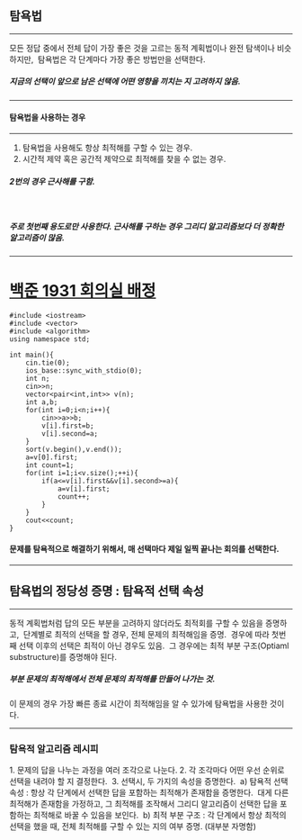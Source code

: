 ## 탐욕법
---
모든 정답 중에서 전체 답이 가장 좋은 것을 고르는 동적 계획법이나 완전 탐색이나 비슷하지만,&nbsp; 
탐욕법은 각 단계마다 가장 좋은 방법만을 선택한다.&nbsp; 
##### 지금의 선택이 앞으로 남은 선택에 어떤 영향을 끼치는 지 고려하지 않음.&nbsp; 
---
#### 탐욕법을 사용하는 경우
---
1. 탐욕법을 사용해도 항상 최적해를 구할 수 있는 경우. &nbsp; 
2. 시간적 제약 혹은 공간적 제약으로 최적해를 찾을 수 없는 경우. &nbsp; 
##### 2번의 경우 근사해를 구함.&nbsp; 
&nbsp; 
##### 주로 첫번째 용도로만 사용한다. 근사해를 구하는 경우 그리디 알고리즘보다 더 정확한 알고리즘이 많음.
---
# [백준 1931 회의실 배정](https://www.acmicpc.net/problem/1931)
```
#include <iostream>
#include <vector>
#include <algorithm>
using namespace std;

int main(){
    cin.tie(0);
    ios_base::sync_with_stdio(0);
    int n;
    cin>>n;
    vector<pair<int,int>> v(n);
    int a,b;
    for(int i=0;i<n;i++){
        cin>>a>>b;
        v[i].first=b;
        v[i].second=a;
    }
    sort(v.begin(),v.end());
    a=v[0].first;
    int count=1;
    for(int i=1;i<v.size();++i){
        if(a<=v[i].first&&v[i].second>=a){
            a=v[i].first;
            count++;
        }
    }
    cout<<count;
}
```
#### 문제를 탐욕적으로 해결하기 위해서, 매 선택마다 제일 일찍 끝나는 회의를 선택한다.
---
## 탐욕법의 정당성 증명 : 탐욕적 선택 속성
---
동적 계획법처럼 답의 모든 부분을 고려하지 않더라도 최적회를 구할 수 있음을 증명하고,&nbsp;
단계별로 최적의 선택을 할 경우, 전체 문제의 최적해임을 증명.&nbsp;
경우에 따라 첫번째 선택 이후의 선택은 최적이 아닌 경우도 있음.&nbsp;
그 경우에는 최적 부분 구조(Optiaml substructure)를 증명해야 된다.&nbsp;
##### 부분 문제의 최적해에서 전체 문제의 최적해를 만들어 나가는 것.&nbsp;
이 문제의 경우 가장 빠른 종료 시간이 최적해임을 알 수 있가에 탐욕법을 사용한 것이다.

---
### 탐욕적 알고리즘 레시피
<div>
1. 문제의 답을 나누는 과정을 여러 조각으로 나눈다.
2. 각 조각마다 어떤 우선 순위로 선택을 내려야 할 지 결정한다.&nbsp;
3. 선택시, 두 가지의 속성을 증명한다.&nbsp;
   a) 탐욕적 선택 속성 : 항상 각 단계에서 선택한 답을 포함하는 최적해가 존재함을 증명한다.&nbsp;
                         대게 다른 최적해가 존재함을 가정하고, 그 최적해를 조작해서 그리디 알고리즘이 선택한 답을 포함하는 최적해로 바꿀 수 있음을 보인다.&nbsp;
   b) 최적 부분 구조   : 각 단계에서 항상 최적의 선택을 했을 때, 전체 최적해를 구할 수 있는 지의 여부 증명. (대부분 자명함)&nbsp;
    </div>

   
